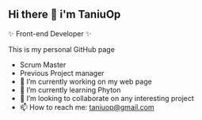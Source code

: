 ## Hi there 👋 i'm TaniuOp

✨ Front-end Developer ✨  

This is my personal GitHub page 
- Scrum Master
- Previous Project manager 
- 🔭 I’m currently working on my web page 
- 🌱 I’m currently learning Phyton
- 👯 I’m looking to collaborate on any interesting project 
- 📫 How to reach me: taniuop@gmail.com
